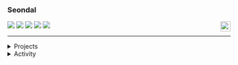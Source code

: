 <div align="">
  
  ### Seondal
  
  <img align="right" width="23" src="https://github.com/seondal/seondal/assets/75469131/f3735e2a-2fb1-4e7f-bbea-81f5698213b0" />

  <a href="https://velog.io/@seondal/series"><img src="https://img.shields.io/badge/seondal.log-3DDC84?style=badge&logo=Velog&logoColor=white"/></a> <a href="https://whkakrkr.tistory.com"><img src="https://img.shields.io/badge/Seondalgorithm-E5511E?style=badge&logo=Tistory&logoColor=white"/></a> <a href="https://seondal.notion.site/fd0c2a204d8e4fd7b193800c20d5eda0?v=c62e2af146ed446a97b34c86c16d4835&pvs=4"><img src="https://img.shields.io/badge/ReadMe-735998?style=badge&logo=GitHub&logoColor=white"/></a> <a href="https://instagram.com/dev_seondal"><img src="https://img.shields.io/badge/instagram-d62976?style=badge&logo=Instagram&logoColor=white"/></a> <a href="https://solved.ac/whkakrkr"><img src="http://mazassumnida.wtf/api/mini/generate_badge?boj=whkakrkr&theme=dark"/></a>


   <!--<a href="https://seondal.notion.site/fd0c2a204d8e4fd7b193800c20d5eda0?v=c62e2af146ed446a97b34c86c16d4835&pvs=4"><img src="https://img.shields.io/badge/ReadMe-735998?style=badge&logo=GitHub&logoColor=white"/></a>-->
   
  ---

<details>
<summary>Projects</summary>
<div markdown="1">


|출시|프로젝트|소개|바로가기|
|:-:|:-|:-|:-:|
|<sub>2025.01</sub> | **📷 Instoolgram** | Instagram Reels Downloader | [🐈](https://github.com/seondal/Instoolgram) &nbsp; [🔗](https://instoolgram.seondal.kr) |
|<sub>2024.11</sub> | **📸 Filter Recipe** | 필터레시피 : 인스타 & 아이폰 필터 모아보기 | [🐈](https://github.com/seondal/FilterRecipe) &nbsp; [🔗](https://filter-recipe.seondal.kr) |
|<sub>2024.09</sub> | **🌟 Pokemon Quiz** | Full Stack Project with PokeAPI | [🐈](https://github.com/seondal/PokemonQuiz) &nbsp; [🔗](https://pokemon-quiz.seondal.kr) |
|<sub>2024.03</sub> | **🏫 EcCuseme** | ECC 출구찾기 | |
|<sub>2024.10</sub> | **🐍 Auto Blog** | 네이버 블로그 목차 생성기 & 알고리즘 문제풀이 자동서식 | [🐈](https://github.com/seondal/AutoBlog) &nbsp; [🔗](https://auto-blog.seondal.kr) |
|<sub>2023.09 ~ 24.06</sub> | **🎤 PitchFinder** | 음역대 축정 기반 노래 필터링 서비스 | [🐈](https://github.com/K-CoB/docs) &nbsp; [🔗](https://pitch-finder.seondal.kr) |
|<sub>2023.08</sub> | **🐦 Team Info Table** | Team Info Table for Github Readme | [🐈](https://github.com/seondal/TIT) &nbsp; [🔗](https://team-info-table.seondal.kr) |
|<sub>2023.07 ~ 24.10</sub> | **🪄 PosePicker** | 포즈가 고민될 땐 ? 포즈피커 ! | [🐈](https://github.com/posepicker) |

</div>
</details>

<details>
<summary>Activity</summary>
<div markdown="1">
  
|기간|활동|기수|
|:-:|-:|:-|
|<sub>2024.02 ~ 24.12</sub> | SK **Devocean Young** | 3기 |
|<sub>2024.02 ~ 24.07</sub> | Klaytn Dev Ambassador | 3기 |
|<sub>2023.09 ~ 24.07</sub>| 교내 블록체인 학회 **Ewha Chain** | 12기 |
|<sub>2023.07 ~ 23.08</sub>| 코드잇 엠버서더 | 1기 |
|<sub>2023.07 ~ 23.08</sub>| 전국 연합 IT 동아리 **DND** | 9기 개발 |
|<sub>2022.09 ~ 23.02</sub>| 신촌연합 IT 창업동아리 [**CEOS**](https://github.com/seondal/CEOS-FE-Study) | 16기 프론트 |
|<sub>2022.09 ~ 23.02</sub>| 교내 정보보안 동아리 **E-COPS** | 11기 |
|<sub>2021.09 ~ 22.02</sub>| 전국 대학생 연합 IT 창업동아리 **SOPT** | 29기 iOS |
|<sub>2021.09 ~ 22.07</sub>| Google Developer Students Club Ewha | 3기 Core Member  |
|<sub>2021.03 ~ 21.12</sub>| 교내 웹개발 커리어클럽 **EFUB** | 1기 프론트 |
|-|-|-|
|<sub>2022.08</sub> | 연세대학교 목소리연구실 [실험 웹 페이지 개발](https://github.com/seondal/VoiceLab) | 외주 | 
|<sub>2021.12</sub> | I Say Lab 언어연구소 [홈페이지 개발](https://github.com/seondal/ChildCare) | 외주 | 

</div>
</details>

